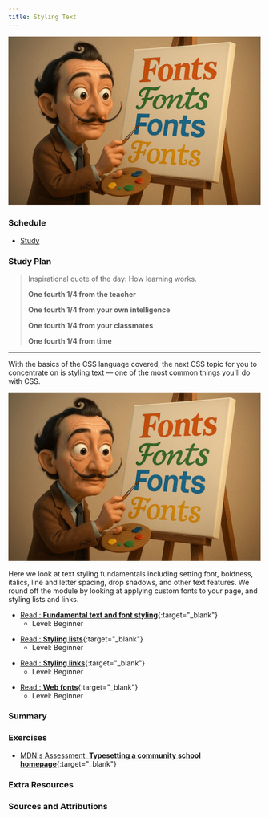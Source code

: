 ```yaml
---
title: Styling Text
---
```


![](./assets/Dali.on.Fonts.jpg)

### Schedule

  - [Study](#study-plan-1)

### Study Plan

  > Inspirational quote of the day: How learning works.
  > 
  > **One fourth 1/4 from the teacher**
  > 
  > **One fourth 1/4 from your own intelligence**
  > 
  > **One fourth 1/4 from your classmates**
  > 
  > **One fourth 1/4 from time**

  ---

  With the basics of the CSS language covered, the next CSS topic for you to concentrate on is styling text — one of the most common things you'll do with CSS. 
  
  ![](./assets/Dali.on.Fonts.jpg)

  Here we look at text styling fundamentals including setting font, boldness, italics, line and letter spacing, drop shadows, and other text features. We round off the module by looking at applying custom fonts to your page, and styling lists and links.

  <!-- SGEN:META:PROGRESS:task=Read 'Fundamental text and font styling' -->
  - [Read : **Fundamental text and font styling**](https://developer.mozilla.org/en-US/docs/Learn/CSS/Styling_text/Fundamentals){:target="_blank"}
    - Level: Beginner

  <!-- SGEN:META:PROGRESS:task=Read 'Styling lists' -->
  - [Read : **Styling lists**](https://developer.mozilla.org/en-US/docs/Learn/CSS/Styling_text/Styling_lists){:target="_blank"}
    - Level: Beginner

  <!-- SGEN:META:PROGRESS:task=Read 'Styling links' -->
  - [Read : **Styling links**](https://developer.mozilla.org/en-US/docs/Learn/CSS/Styling_text/Styling_links){:target="_blank"}
    - Level: Beginner

  <!-- SGEN:META:PROGRESS:task=Read 'Web fonts' -->
  - [Read : **Web fonts**](https://developer.mozilla.org/en-US/docs/Learn/CSS/Styling_text/Web_fonts){:target="_blank"}
    - Level: Beginner

### Summary

### Exercises

  <!-- SGEN:META:PROGRESS:task=Complete the exercise 'Typesetting a community school homepage'|user_folder=typesetting_a_homepage -->
  <!-- SGEN:META:TESTS:name=Test Exercise: 'Typesetting a community school homepage'|type=exist|user_folder=typesetting_a_homepage|files=index.html,styles.css -->
  - [MDN's Assessment: **Typesetting a community school homepage**](https://developer.mozilla.org/en-US/docs/Learn/CSS/Styling_text/Typesetting_a_homepage){:target="_blank"}

### Extra Resources

### Sources and Attributions